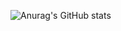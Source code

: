 ![Anurag's GitHub stats](https://github-readme-stats.vercel.app/api?username=AeaZer&show_icons=true&theme=synthwave)
